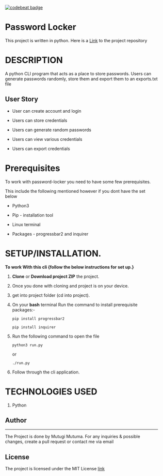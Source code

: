 [![codebeat badge](https://codebeat.co/badges/6ee2c056-6d27-4174-9d28-90056df0c898)](https://codebeat.co/projects/github-com-mutugiii-password_locker-master)

# Password Locker
This project is written in python. Here is a [Link](https://github.com/Mutugiii/password_locker) to the project repository

# DESCRIPTION

A python CLI program that acts as a place to store passwords. Users can generate passwords randomly, store them and export them to an exports.txt file

## User Story
- User can create account and login

- Users can store credentials

- Users can generate random passwords

- Users can view various credentials

- Users can export credentials


# Prerequisites

To work with password-locker you need to have some few prerequisites.

This include the following mentioned however if you dont have the set below 

- Python3

- Pip - installation tool

- Linux terminal

- Packages - progressbar2 and inquirer


# **SETUP/INSTALLATION.**

**To work With this cli {follow the below instructions for set up.}**

1. **Clone** or **Download project ZIP** the project.

2. Once you done with cloning and project is on your device.

3. get into project folder (cd into project).

4. On your **bash** terminal Run the command to install prerequisite packages:- 

    ```
    pip install progressbar2
    ```
    ```
    pip install inquirer
    ```

5. Run the following command to open the file
    ```
    python3 run.py
    ```
    or
    ```
    ./run.py
    ```

6. Follow through the cli application.


# TECHNOLOGIES USED

1. Python

## Author
---

The Project is done by Mutugi Mutuma. For any inquiries & possible changes, create a pull request or contact me via email

## License
 The project is licensed under the MIT License
 [link](https://github.com/Mutugiii/password_locker/blob/master/LICENSE)
